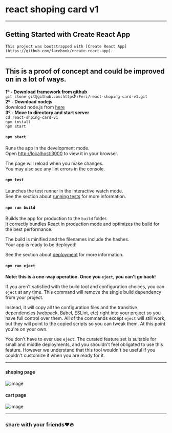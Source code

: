 # react shoping card v1
---
## Getting Started with Create React App
    This project was bootstrapped with [Create React App](https://github.com/facebook/create-react-app).
---
## This is a proof of concept and could be improved on in a lot of ways.
**1º - Download framework from github**<br/>
`git clone git@github.com:httpsMrFeri/react-shoping-card-v1.git`<br/>
**2º - Download nodejs**<br/>
    download node.js from [here](https://nodejs.org/en/download/)<br/>
**3º - Move to directory and start server**<br/>
`cd react-shping-card-v1`<br/>
`npm install`<br/>
`npm start`<br/>
#### `npm start`

Runs the app in the development mode.\
Open [http://localhost:3000](http://localhost:3000) to view it in your browser.

The page will reload when you make changes.\
You may also see any lint errors in the console.

#### `npm test`

Launches the test runner in the interactive watch mode.\
See the section about [running tests](https://facebook.github.io/create-react-app/docs/running-tests) for more information.

#### `npm run build`

Builds the app for production to the `build` folder.\
It correctly bundles React in production mode and optimizes the build for the best performance.

The build is minified and the filenames include the hashes.\
Your app is ready to be deployed!

See the section about [deployment](https://facebook.github.io/create-react-app/docs/deployment) for more information.

#### `npm run eject`

**Note: this is a one-way operation. Once you `eject`, you can't go back!**

If you aren't satisfied with the build tool and configuration choices, you can `eject` at any time. This command will remove the single build dependency from your project.

Instead, it will copy all the configuration files and the transitive dependencies (webpack, Babel, ESLint, etc) right into your project so you have full control over them. All of the commands except `eject` will still work, but they will point to the copied scripts so you can tweak them. At this point you're on your own.

You don't have to ever use `eject`. The curated feature set is suitable for small and middle deployments, and you shouldn't feel obligated to use this feature. However we understand that this tool wouldn't be useful if you couldn't customize it when you are ready for it.

---
#### shoping page
![image](https://user-images.githubusercontent.com/109946641/213443885-45a25542-596b-4c7c-b799-2a7a2a5a33ed.png)
#### cart page
![image](https://user-images.githubusercontent.com/109946641/213444083-55d10877-786d-44bc-b5be-9e39744b46c8.png)

---
### share with your friends:heart::fire:
